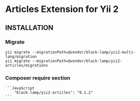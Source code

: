 Articles Extension for Yii 2
=====================================

INSTALLATION
------------

### Migrate

	yii migrate --migrationPath=@vendor/black-lamp/yii2-multi-lang/migration
	yii migrate --migrationPath=@vendor/black-lamp/yii2-articles/migrations
### Composer require section
	```JavaScript
		"black-lamp/yii2-articles": "0.1.2"
	```
